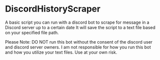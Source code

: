 # DiscordHistoryScraper
A basic script you can run with a discord bot to scrape for message in a Discord server up to a certain date
It will save the script to a text file based on your specified file path.

Please Note:
DO NOT run this bot without the consent of the discord user and discord server owners. I am not responsible for how you run this bot and how you utilize your text files. Use at your own risk.
